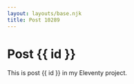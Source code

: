 ```yaml
---
layout: layouts/base.njk
title: Post 10289
---
```


# Post {{ id }}

This is post {{ id }} in my Eleventy project.
